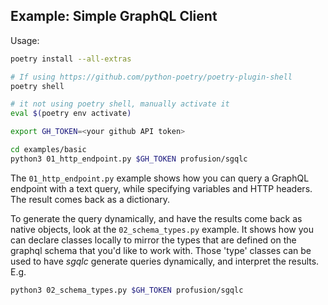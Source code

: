 Example: Simple GraphQL Client
------------------------

Usage:

```bash
poetry install --all-extras

# If using https://github.com/python-poetry/poetry-plugin-shell
poetry shell

# it not using poetry shell, manually activate it
eval $(poetry env activate)

export GH_TOKEN=<your github API token>

cd examples/basic
python3 01_http_endpoint.py $GH_TOKEN profusion/sgqlc
```

The `01_http_endpoint.py` example shows how you can query a GraphQL endpoint with a text query, while
specifying variables and HTTP headers. The result comes back as a dictionary.

To generate the query dynamically, and have the results come back as native objects, look at the
`02_schema_types.py` example. It shows how you can declare classes locally to mirror the types that are
defined on the graphql schema that you'd like to work with. Those 'type' classes can be used
to have *sgqlc* generate queries dynamically, and interpret the results. E.g.

```bash
python3 02_schema_types.py $GH_TOKEN profusion/sgqlc
```

